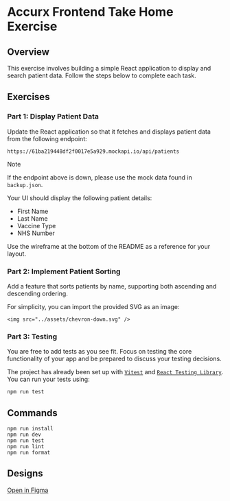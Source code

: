 # Accurx Frontend Take Home Exercise

## Overview

This exercise involves building a simple React application to display and search patient data. Follow the steps below to complete each task.

## Exercises

### Part 1: Display Patient Data

Update the React application so that it fetches and displays patient data from the following endpoint:

```
https://61ba219448df2f0017e5a929.mockapi.io/api/patients
```

> [!note]
> If the endpoint above is down, please use the mock data found in `backup.json`.

Your UI should display the following patient details:

- First Name
- Last Name
- Vaccine Type
- NHS Number

Use the wireframe at the bottom of the README as a reference for your layout.

### Part 2: Implement Patient Sorting

Add a feature that sorts patients by name, supporting both ascending and descending ordering.

For simplicity, you can import the provided SVG as an image:

```
<img src="../assets/chevron-down.svg" />
```

### Part 3: Testing

You are free to add tests as you see fit. Focus on testing the core functionality of your app and be prepared to discuss your testing decisions.

The project has already been set up with [`Vitest`](https://vitest.dev/) and [`React Testing Library`](https://testing-library.com/docs/react-testing-library/intro/). You can run your tests using:

```
npm run test
```

## Commands

```
npm run install
npm run dev
npm run test
npm run lint
npm run format
```

## Designs

[Open in Figma](https://www.figma.com/design/V297Ocfr4vsG6BCUNPLkUC/Frontend-Take-home-Assessment)
